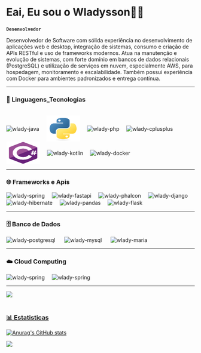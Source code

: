 
# Eai, Eu sou o Wladysson🤟🏻

**`Desenvolvedor`**

Desenvolvedor de Software com sólida experiência no desenvolvimento de aplicações web e desktop, integração de sistemas, consumo e criação de APIs RESTful e uso de frameworks modernos. Atua na manutenção e evolução de sistemas, com forte domínio em bancos de dados relacionais (PostgreSQL) e utilização de serviços em nuvem, especialmente AWS, para hospedagem, monitoramento e escalabilidade. Também possui experiência com Docker para ambientes padronizados e entrega contínua.

---
### 🤖 Linguagens_Tecnologias
<div style="display: inline_block"><br>
<img alt="wlady-java" height="80" width="90"
     src="https://cdn.jsdelivr.net/gh/devicons/devicon@latest/icons/java/java-original-wordmark.svg"
     style="margin-right: 15px; vertical-align: middle;" />
<img alt="wlady-python" height="70" width="90"
     src="https://raw.githubusercontent.com/devicons/devicon/master/icons/python/python-original.svg"
     style="margin-right: 15px; vertical-align: middle;" />
<img alt="wlady-php" height="70" width="90"
     src="https://cdn.jsdelivr.net/gh/devicons/devicon@latest/icons/php/php-original.svg"
     style="margin-right: 15px; vertical-align: middle;" />
<img alt="wlady-cplusplus" height="60" width="90"
     src="https://cdn.jsdelivr.net/gh/devicons/devicon@latest/icons/cplusplus/cplusplus-original.svg"
     style="margin-right: 15px; vertical-align: middle;" />
<img alt="wlady-csharp" height="60" width="90"
     src="https://raw.githubusercontent.com/devicons/devicon/master/icons/csharp/csharp-original.svg"
     style="margin-right: 15px; vertical-align: middle;" />
<img alt="wlady-kotlin" height="70" width="60"
     src="https://cdn.jsdelivr.net/gh/devicons/devicon@latest/icons/kotlin/kotlin-original.svg"
     style="margin-right: 15px; vertical-align: middle;" />
<img alt="wlady-docker" height="70" width="90"
     src="https://cdn.jsdelivr.net/gh/devicons/devicon@latest/icons/docker/docker-original.svg"
     style="margin-right: 15px; vertical-align: middle;" />
</div>

---
### 🌐 Frameworks e Apis

<img alt="wlady-spring" height="70" width="40"
     src="https://cdn.jsdelivr.net/gh/devicons/devicon@latest/icons/spring/spring-original.svg"
     style="margin-right: 15px; vertical-align: middle;" />
<img alt="wlady-fastapi" height="70" width="40"
     src="https://cdn.jsdelivr.net/gh/devicons/devicon@latest/icons/fastapi/fastapi-original.svg"
     style="margin-right: 15px; vertical-align: middle;" />
<img alt="wlady-phalcon" height="70" width="40"
     src="https://cdn.jsdelivr.net/gh/devicons/devicon@latest/icons/phalcon/phalcon-original.svg"
     style="margin-right: 15px; vertical-align: middle;" />
<img alt="wlady-django" height="70" width="40"
     src="https://cdn.jsdelivr.net/gh/devicons/devicon@latest/icons/django/django-plain.svg"
     style="margin-right: 15px; vertical-align: middle;" />
<img alt="wlady-hibernate" height="70" width="40"
     src="https://cdn.jsdelivr.net/gh/devicons/devicon@latest/icons/hibernate/hibernate-original.svg"
     style="margin-right: 15px; vertical-align: middle;" />
<img alt="wlady-pandas" height="70" width="40"
     src="https://cdn.jsdelivr.net/gh/devicons/devicon@latest/icons/pandas/pandas-original.svg"
     style="margin-right: 15px; vertical-align: middle;" />
<img alt="wlady-flask" height="70" width="40"
     src="https://cdn.jsdelivr.net/gh/devicons/devicon@latest/icons/flask/flask-original.svg"
     style="vertical-align: middle;" />

---
### 🗄️  Banco de Dados

  <img alt="wlady-postgresql" height="70" width="50"
     src="https://cdn.jsdelivr.net/gh/devicons/devicon@latest/icons/postgresql/postgresql-original.svg"
     style="margin-right: 20px; vertical-align: middle;" />
<img alt="wlady-mysql" height="70" width="50"
     src="https://cdn.jsdelivr.net/gh/devicons/devicon@latest/icons/mysql/mysql-original.svg"
     style="margin-right: 20px; vertical-align: middle;" />
<img alt="wlady-maria" height="70" width="50"
     src="https://cdn.jsdelivr.net/gh/devicons/devicon@latest/icons/mariadb/mariadb-original-wordmark.svg"
     style="vertical-align: middle;" />

---
### ☁️ Cloud Computing

<img alt="wlady-spring" height="70" width="60"
     src="https://cdn.jsdelivr.net/gh/devicons/devicon@latest/icons/amazonwebservices/amazonwebservices-original-wordmark.svg"
     style="margin-right: 15px; vertical-align: middle;" />
<img alt="wlady-spring" height="70" width="60"
     src="https://cdn.jsdelivr.net/gh/devicons/devicon@latest/icons/terraform/terraform-original.svg"
     style="margin-right: 15px; vertical-align: middle;" />

---
<div>
  <a href="https://www.linkedin.com/in/wladyson-ara%C3%BAjo-a47348272/" target="_blank"><img src="https://img.shields.io/badge/-LinkedIn-%230077B5?style=for-the-badge&logo=linkedin&logoColor=white" target="_blank">

</br>
</br>

### 📊 Estatisticas

![Anurag's GitHub stats](https://github-readme-stats.vercel.app/api?username=wladysson&show_icons=true&theme=dark)

<div align="left">
  
  <img width="33%" src="https://github-readme-stats.vercel.app/api/top-langs/?username=wladysson&layout=compact&theme=dark&border_color=ffffff" />
  
 </div>

